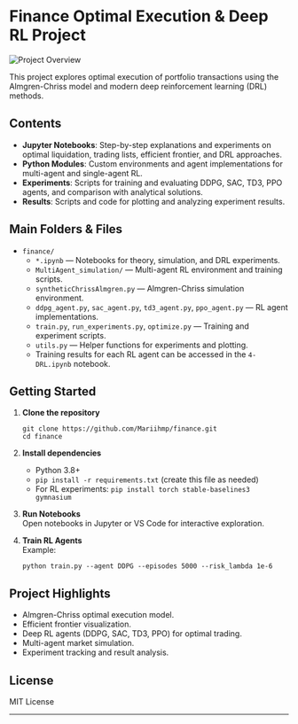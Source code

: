 # Finance Optimal Execution & Deep RL Project

<!-- Project illustration (add your image to the repo and update the path below) -->
![Project Overview](C:\Users\maryam\Downloads\finance-20250726T171941Z-1-001\finance\text_images\1_YzStLuSTn90DxBmm2Ncy0A.png)

This project explores optimal execution of portfolio transactions using the Almgren-Chriss model and modern deep reinforcement learning (DRL) methods.

## Contents

- **Jupyter Notebooks**: Step-by-step explanations and experiments on optimal liquidation, trading lists, efficient frontier, and DRL approaches.
- **Python Modules**: Custom environments and agent implementations for multi-agent and single-agent RL.
- **Experiments**: Scripts for training and evaluating DDPG, SAC, TD3, PPO agents, and comparison with analytical solutions.
- **Results**: Scripts and code for plotting and analyzing experiment results.

## Main Folders & Files

- `finance/`  
  - `*.ipynb` — Notebooks for theory, simulation, and DRL experiments.
  - `MultiAgent_simulation/` — Multi-agent RL environment and training scripts.
  - `syntheticChrissAlmgren.py` — Almgren-Chriss simulation environment.
  - `ddpg_agent.py`, `sac_agent.py`, `td3_agent.py`, `ppo_agent.py` — RL agent implementations.
  - `train.py`, `run_experiments.py`, `optimize.py` — Training and experiment scripts.
  - `utils.py` — Helper functions for experiments and plotting.
  - Training results for each RL agent can be accessed in the `4-DRL.ipynb` notebook.

## Getting Started

1. **Clone the repository**  
   ```
   git clone https://github.com/Mariihmp/finance.git
   cd finance
   ```

2. **Install dependencies**  
   - Python 3.8+
   - `pip install -r requirements.txt` (create this file as needed)
   - For RL experiments: `pip install torch stable-baselines3 gymnasium`

3. **Run Notebooks**  
   Open notebooks in Jupyter or VS Code for interactive exploration.

4. **Train RL Agents**  
   Example:
   ```
   python train.py --agent DDPG --episodes 5000 --risk_lambda 1e-6
   ```

## Project Highlights

- Almgren-Chriss optimal execution model.
- Efficient frontier visualization.
- Deep RL agents (DDPG, SAC, TD3, PPO) for optimal trading.
- Multi-agent market simulation.
- Experiment tracking and result analysis.

## License

MIT License

---
